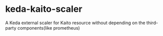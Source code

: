 # keda-kaito-scaler
A Keda external scaler for Kaito resource without depending on the third-party components(like prometheus)
